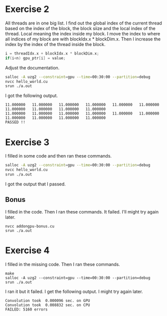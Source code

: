 # Exercise 2
All threads are in one big list. I find out the global index of the current thread based on the index of the block, the block siize and the local index of the thread. Local meaning the index inside my block. I move the index to where all indices of my block are with blockIdx.x * blockDim.x. Then I increase the index by the index of the thread inside the block.
```c
i = threadIdx.x + blockIdx.x * blockDim.x;
if(i<n) gpu_ptr[i] = value;
```


Adjust the documentation. 
```bash
salloc -A uzg2 --constraint=gpu --time=00:30:00 --partition=debug
nvcc hello_world.cu
srun ./a.out
```

I got the following output.
```
11.000000	11.000000	11.000000	11.000000	11.000000	11.000000	11.000000	11.000000	11.000000	11.000000	
11.000000	11.000000	11.000000	11.000000	11.000000	11.000000	11.000000	11.000000	11.000000	11.000000	
PASSED !!
```

# Exercise 3
I filled in some code and then ran these commands.

```bash
salloc -A uzg2 --constraint=gpu --time=00:30:00 --partition=debug
nvcc hello_world.cu
srun ./a.out
```
I got the output that I passed.

## Bonus
I filled in the code. Then I ran these commands. It failed. I'll might try again later.
```
nvcc addongpu-bonus.cu 
srun ./a.out
```

# Exercise 4
I filled in the missing code. Then I ran these commands.
```
make
salloc -A uzg2 --constraint=gpu --time=00:30:00 --partition=debug
srun ./a.out 
```
I ran it but it failed. I get the following output. I might try again later. 
```
Convolution took  0.000096 sec. on GPU
Convolution took  0.008832 sec. on CPU
FAILED: 5160 errors
```
